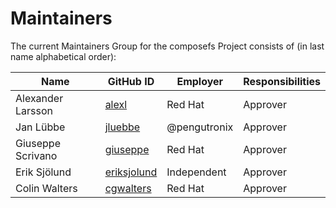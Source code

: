 # Maintainers

The current Maintainers Group for the composefs Project consists of (in last name alphabetical order):

| Name              | GitHub ID                                      | Employer        | Responsibilities |
| ----              | ----                                           | ----            | ----             |
| Alexander Larsson | [alexl](https://github.com/alexlarsson)        | Red Hat         | Approver         |
| Jan Lübbe         | [jluebbe](https://github.com/jluebbe)          | @pengutronix    | Approver         |
| Giuseppe Scrivano | [giuseppe](https://github.com/giuseppe)        | Red Hat         | Approver         |
| Erik Sjölund      | [eriksjolund](https://github.com/eriksjolund)  | Independent     | Approver         |
| Colin Walters     | [cgwalters](https://github.com/cgwalters)      | Red Hat         | Approver         |
